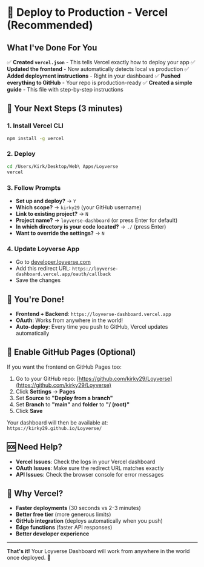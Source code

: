 # 🚀 Deploy to Production - Vercel (Recommended)

## What I've Done For You

✅ **Created `vercel.json`** - This tells Vercel exactly how to deploy your app
✅ **Updated the frontend** - Now automatically detects local vs production
✅ **Added deployment instructions** - Right in your dashboard
✅ **Pushed everything to GitHub** - Your repo is production-ready
✅ **Created a simple guide** - This file with step-by-step instructions

## 🎯 Your Next Steps (3 minutes)

### 1. Install Vercel CLI
```bash
npm install -g vercel
```

### 2. Deploy
```bash
cd /Users/Kirk/Desktop/Web\ Apps/Loyverse
vercel
```

### 3. Follow Prompts
- **Set up and deploy?** → `Y`
- **Which scope?** → `kirky29` (your GitHub username)
- **Link to existing project?** → `N`
- **Project name?** → `loyverse-dashboard` (or press Enter for default)
- **In which directory is your code located?** → `./` (press Enter)
- **Want to override the settings?** → `N`

### 4. Update Loyverse App
- Go to [developer.loyverse.com](https://developer.loyverse.com)
- Add this redirect URL: `https://loyverse-dashboard.vercel.app/oauth/callback`
- Save the changes

## 🎉 You're Done!

- **Frontend + Backend**: `https://loyverse-dashboard.vercel.app`
- **OAuth**: Works from anywhere in the world!
- **Auto-deploy**: Every time you push to GitHub, Vercel updates automatically

## 🔧 Enable GitHub Pages (Optional)

If you want the frontend on GitHub Pages too:

1. Go to your GitHub repo: [https://github.com/kirky29/Loyverse](https://github.com/kirky29/Loyverse)
2. Click **Settings** → **Pages**
3. Set **Source** to **"Deploy from a branch"**
4. Set **Branch** to **"main"** and **folder** to **"/ (root)"**
5. Click **Save**

Your dashboard will then be available at: `https://kirky29.github.io/Loyverse/`

## 🆘 Need Help?

- **Vercel Issues**: Check the logs in your Vercel dashboard
- **OAuth Issues**: Make sure the redirect URL matches exactly
- **API Issues**: Check the browser console for error messages

## 🚀 Why Vercel?

- **Faster deployments** (30 seconds vs 2-3 minutes)
- **Better free tier** (more generous limits)
- **GitHub integration** (deploys automatically when you push)
- **Edge functions** (faster API responses)
- **Better developer experience**

---

**That's it!** Your Loyverse Dashboard will work from anywhere in the world once deployed. 🚀
